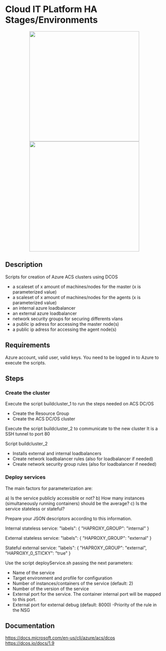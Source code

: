 # Cloud IT PLatform HA Stages/Environments
<p align="center">
  <img src="https://acomblogimages.blob.core.windows.net/media/Default/Windows-Live-Writer/acslogo.png" width="350"/>
  <img src="https://mesosphere.com/wp-content/uploads/2016/04/logo-horizontal-styled-400x300@2x.png" width="350"/>
</p>

## Description
Scripts for creation of Azure ACS clusters using DCOS 

- a scaleset of x amount of machines/nodes for the master (x is parameterized value)
- a scaleset of x amount of machines/nodes for the agents  (x is parameterized value)
- an internal azure loadbalancer 
- an external azure loadbalancer 
- network security groups for securing differents vlans
- a public ip adress for accessing the master node(s)
- a public ip adress for accessing the agent node(s)


## Requirements
Azure account, valid user, valid keys.
You need to be logged in to Azure to execute the scripts.

## Steps
### Create the cluster
Execute the script buildcluster_1 to run the steps needed on ACS DC/OS
- Create the Resource Group
- Create the ACS DC/OS cluster

Execute the script buildcluster_2 to communicate to the new cluster
It is a SSH tunnel to port 80

Script buildcluster_2
- Installs external and internal loadbalancers
- Create network loadbalancer rules (also for loadbalancer if needed)
- Create network security group rules (also for loadbalancer if needed)

### Deploy services
The main factors for parameterization are:

a) Is the service publicly accessible or not?
b) How many instances (simultaneously running containers) should be the average?
c) Is the service stateless or stateful?

Prepare your JSON descriptors according to this information.

Internal stateless service:
"labels": {
    "HAPROXY_GROUP": "internal"
  }

External stateless service:
"labels": {
    "HAPROXY_GROUP": "external"
  }

Stateful external service:
"labels": {
    "HAPROXY_GROUP": "external",
    "HAPROXY_0_STICKY": "true"
}


Use the script deployService.sh passing the next parameters:
- Name of the service
- Target environment and profile for configuration
- Number of instances/containers of the service (default: 2)
- Number of the version of the service
- External port for the service. The container internal port will be mapped to this port. 
- External port for external debug (default: 8000)
-Priority of the rule in the NSG




## Documentation
https://docs.microsoft.com/en-us/cli/azure/acs/dcos
https://dcos.io/docs/1.9


